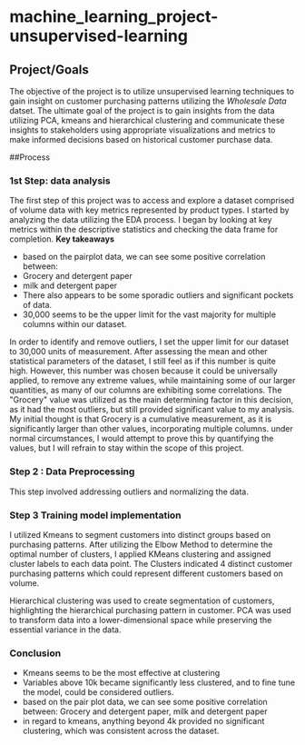 # machine_learning_project-unsupervised-learning
## Project/Goals
The objective of the project is to utilize unsupervised learning techniques to gain insight on customer purchasing patterns utilizing the *Wholesale Data* datset.
The ultimate goal of the project is to gain insights from the data utilizing PCA, kmeans and hierarchical clustering and communicate these insights to stakeholders using appropriate visualizations and metrics to make informed decisions based on historical customer purchase data.

##Process

### 1st Step: data analysis
The first step of this project was to access and explore a dataset comprised of volume data with key metrics represented by product types. I started by analyzing the data utilizing the EDA process. I began by looking at key metrics within the descriptive statistics and checking the data frame for completion.
**Key takeaways**
- based on the pairplot data, we can see some positive correlation between:
- Grocery and detergent paper
- milk and detergent paper
- There also appears to be some sporadic outliers and significant pockets of data.
- 30,000 seems to be the upper limit for the vast majority for multiple columns within our dataset.

In order to identify and remove outliers, I set the upper limit for our dataset to 30,000 units of measurement. After assessing the mean and other statistical parameters of the dataset, I still feel as if this number is quite high. However, this number was chosen because it could be universally applied, to remove any extreme values, while maintaining some of our larger quantities, as many of our columns are exhibiting some correlations. The "Grocery" value was utilized as the main determining factor in this decision, as it had the most outliers, but still provided significant value to my analysis. 
My initial thought is that Grocery is a cumulative measurement, as it is significantly larger than other values, incorporating multiple columns. 
under normal circumstances, I would attempt to prove this by quantifying the values, but I will refrain to stay within the scope of this project.

### Step 2 : Data Preprocessing
This step involved addressing outliers and normalizing the data.

### Step 3 Training model implementation
I utilized Kmeans to segment customers into distinct groups based on purchasing patterns. After utilizing the Elbow Method to determine the optimal number of clusters, I applied KMeans clustering and assigned cluster labels to each data point. The Clusters indicated 4 distinct customer purchasing patterns which could represent different customers based on volume. 

Hierarchical clustering was used to create segmentation of customers, highlighting the hierarchical purchasing pattern in customer.
PCA was used to transform data into a lower-dimensional space while preserving the essential variance in the data. 

### Conclusion
- Kmeans seems to be the most effective at clustering
- Variables above 10k became significantly less clustered, and to fine tune the model, could be considered outliers. 
- based on the pair plot data, we can see some positive correlation between: Grocery and detergent paper, milk and detergent paper
- in regard to kmeans, anything beyond 4k provided no significant clustering, which was consistent across the dataset. 
